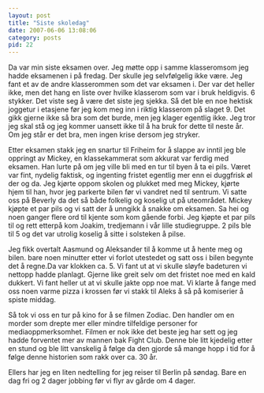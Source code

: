 ```yaml
---
layout: post
title: "Siste skoledag"
date: 2007-06-06 13:08:06
category: posts
pid: 22
---
```

Da var min siste eksamen over. Jeg møtte opp i samme klasseromsom jeg hadde eksamenen i på fredag. Der skulle jeg selvfølgelig ikke være. Jeg fant et av de andre klasserommen som det var eksamen i. Der var det heller ikke, men det hang en liste over hvilke klasserom som var i bruk heldigvis. 6 stykker. Det viste seg å være det siste jeg sjekka. Så det ble en noe hektisk joggetur i etasjene før jeg kom meg inn i riktig klasserom på slaget 9. Det gikk gjerne ikke så bra som det burde, men jeg klager egentlig ikke. Jeg tror jeg skal stå og jeg kommer uansett ikke til å ha bruk for dette til neste år. Om jeg står er det bra, men ingen krise dersom jeg stryker.

Etter eksamen stakk jeg en snartur til Friheim for å slappe av inntil jeg ble oppringt av Mickey, en klassekammerat som akkurat var ferdig med eksamen. Han lurte på om jeg ville bli med en tur til byen å ta ei pils. Været var fint, nydelig faktisk, og ingenting fristet egentlig mer enn ei duggfrisk øl der og da. Jeg kjørte oppom skolen og plukket med meg Mickey, kjørte hjem til han, hvor jeg parkerte bilen før vi vandret ned til sentrum. Vi satte oss på Beverly da det så både folkelig og koselig ut på uteområdet. Mickey kjøpte et par pils og vi satt der å unngikk å snakke om eksamen. Sa hei og noen ganger flere ord til kjente som kom gående forbi. Jeg kjøpte et par pils til og rett etterpå kom Joakim, tredjemann i vår lille studiegruppe. 2 pils ble til 5 og det var utrolig koselig å sitte i solsteken å pilse. 

Jeg fikk overtalt Aasmund og Aleksander til å komme ut å hente meg og bilen. bare noen minutter etter vi forlot utestedet og satt oss i bilen begynte det å regne.Da var klokken ca. 5. Vi fant ut at vi skulle sløyfe badeturen vi nettopp hadde planlagt. Gjerne like greit selv om det fristet noe med en kald dukkert. Vi fant heller ut at vi skulle jakte opp noe mat. Vi klarte å fange med oss noen varme pizza i krossen før vi stakk til Aleks å så på komiserier å spiste middag.

Så tok vi oss en tur på kino for å se filmen Zodiac. Den handler om en morder som drepte mer eller mindre tilfeldige personer for mediaoppmerksomhet. Filmen er nok ikke det beste jeg har sett og jeg hadde forventet mer av mannen bak Fight Club. Denne ble litt kjedelig etter en stund og ble litt vanskelig å følge da den gjorde så mange hopp i tid for å følge denne historien som rakk over ca. 30 år.

Ellers har jeg en liten nedtelling for jeg reiser til Berlin på søndag. Bare en dag fri og 2 dager jobbing før vi flyr av gårde om 4 dager.
